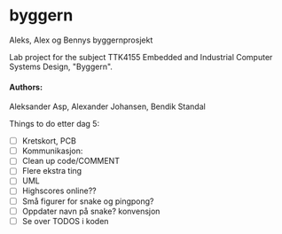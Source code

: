 ﻿# byggern
Aleks, Alex og Bennys byggernprosjekt

Lab project for the subject TTK4155 Embedded and Industrial Computer Systems Design, "Byggern".
#### Authors:
Aleksander Asp, Alexander Johansen, Bendik Standal


Things to do etter dag 5:
   

- [ ] Kretskort, PCB
- [ ] Kommunikasjon: 
- [ ] Clean up code/COMMENT
- [ ] Flere ekstra ting
- [ ] UML
- [ ] Highscores online?? 
- [ ] Små figurer for snake og pingpong?
- [ ] Oppdater navn på snake? konvensjon
- [ ] Se over TODOS i koden
